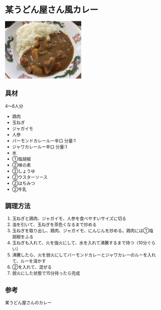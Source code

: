 # 某うどん屋さん風カレー

<img src="../images/某うどん屋さん風カレー.jpg" width="50%" alt="某うどん屋さん風カレー" />

## 具材

4〜6人分

- 鶏肉
- 玉ねぎ
- ジャガイモ
- 人参
- バーモンドカレールー辛口 分量:1
- ジャワカレールー辛口 分量:1
- 水
- ①塩胡椒
- ②味の素
- ②しょうゆ
- ②ウスターソース
- ②はちみつ
- ②牛乳

## 調理方法

1. 玉ねぎと鶏肉、ジャガイモ、人参を食べやすいサイズに切る
2. 油を引いて、玉ねぎを茶色くなるまで炒める
3. 玉ねぎを取り出し、鶏肉、ジャガイモ、にんじんを炒める。鶏肉には①塩胡椒をふる
4. 玉ねぎも入れて、火を強火にして、水を入れて沸騰するまで待つ（10分ぐらい）
5. 沸騰したら、火を弱火にしてバーモンドカレーとジャワカレーのルーを入れて、ルーを溶かす
6. ②を入れて、混ぜる
7. 弱火にした状態で15分待ったら完成

## 参考

某うどん屋さんのカレー
